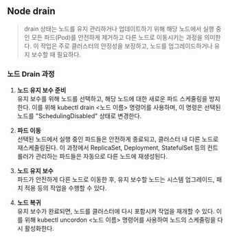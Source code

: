 
## Node drain

> drain 상태는 노드를 유지 관리하거나 업데이트하기 위해 해당 노드에서 실행 중인 모든 파드(Pod)를 안전하게 제거하고 다른 노드로 이동시키는 과정을 의미한다. 이 작업은 주로 클러스터의 안정성을 보장하고, 노드를 업그레이드하거나 유지 보수할 때 필요하다.

### 노드 Drain 과정
1. **노드 유지 보수 준비**
<br>유지 보수를 위해 노드를 선택하고, 해당 노드에 대한 새로운 파드 스케줄링을 방지한다. 이를 위해 kubectl drain <노드 이름> 명령어를 사용하며, 이 명령은 선택된 노드를 "SchedulingDisabled" 상태로 변경한다.


2. **파드 이동**
<br>선택된 노드에서 실행 중인 파드들은 안전하게 종료되고, 클러스터 내 다른 노드로 재스케줄링된다. 이 과정에서 ReplicaSet, Deployment, StatefulSet 등의 컨트롤러가 관리하는 파드들은 자동으로 다른 노드에 재생성된다.


3. **노드 유지 보수**
<br>파드가 안전하게 다른 노드로 이동한 후, 유지 보수할 노드는 시스템 업그레이드, 패치 적용 등의 작업을 수행할 수 있다.


4. **노드 복귀**
<br>유지 보수가 완료되면, 노드를 클러스터에 다시 포함시켜 작업을 재개할 수 있다. 이를 위해 kubectl uncordon <노드 이름> 명령어를 사용하여 노드의 스케줄링을 다시 활성화한다.

